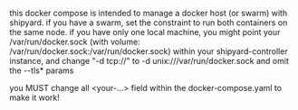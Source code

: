 this docker compose is intended to manage a docker host (or swarm) with shipyard. if you have a swarm, set the constraint to run both containers on the same node. if you have only one local machine, you might point your /var/run/docker.sock (with volume: /var/run/docker.sock:/var/run/docker.sock) within your shipyard-controller instance, and change "-d tcp://" to -d unix:///var/run/docker.sock and omit the --tls* params

you MUST change all <your-...> field within the docker-compose.yaml to make it work!
